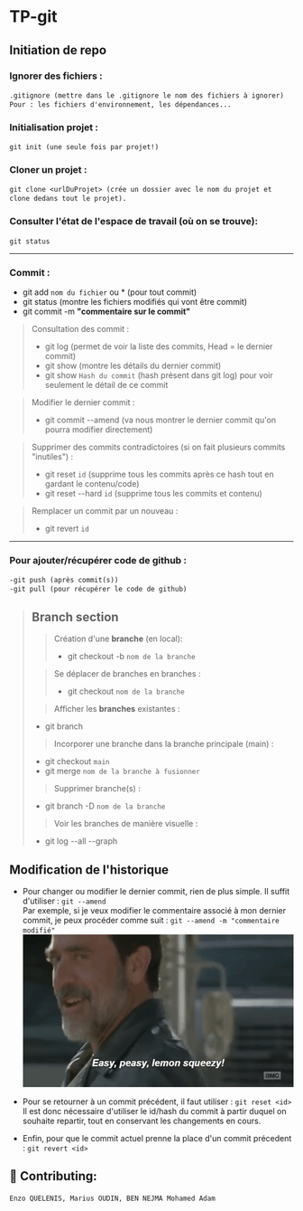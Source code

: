 # TP-git
## Initiation de repo
### Ignorer des fichiers :
    .gitignore (mettre dans le .gitignore le nom des fichiers à ignorer)
    Pour : les fichiers d'environnement, les dépendances...

### Initialisation projet : 
    git init (une seule fois par projet!)

### Cloner un projet :
    git clone <urlDuProjet> (crée un dossier avec le nom du projet et clone dedans tout le projet).
### Consulter l'état de l'espace de travail (où on se trouve):
    git status

---
### Commit :
- git add `nom du fichier` ou  * (pour tout commit)
- git status (montre les fichiers modifiés qui vont être commit)
- git commit -m **"commentaire sur le commit"**

> Consultation des commit : 
>- git log (permet de voir la liste des commits, Head = le dernier commit)
>- git show (montre les détails du dernier commit)
>- git show `Hash du commit` (hash présent dans git log) pour voir seulement le détail de ce commit 

> Modifier le dernier commit :
>- git commit --amend (va nous montrer le dernier commit qu'on pourra modifier directement)

> Supprimer des commits contradictoires (si on fait plusieurs commits "inutiles") :
>- git reset `id` (supprime tous les commits après ce hash tout en gardant le contenu/code)
>- git reset --hard `id` (supprime tous les commits et contenu)

> Remplacer un commit par un nouveau :
>- git revert `id`

---

### Pour ajouter/récupérer code de github :
    -git push (après commit(s))
    -git pull (pour récupérer le code de github)

>## **Branch section** 
>
>> Création d'une **branche** (en local):
>>- git checkout -b `nom de la branche`
>>
>
>> Se déplacer de branches en branches :
>>- git checkout `nom de la branche` 
>    
>> Afficher les **branches** existantes : 
>- git branch 
>    
>> Incorporer une branche dans la branche principale (main) : 
>- git checkout `main` 
>- git merge `nom de la branche à fusionner`
>
>> Supprimer branche(s) :
>- git branch -D  `nom de la branche`
>
>> Voir les branches de manière visuelle :
>- git log --all --graph

## Modification de l'historique
- Pour changer ou modifier le dernier commit, rien de plus simple. Il suffit d'utiliser : `git --amend`  
Par exemple, si je veux modifier le commentaire associé à mon dernier commit, je peux procéder comme suit : `git --amend -m "commentaire modifié"`  
![ alt text](https://github.com/KirahhY/TP-git/blob/main/giphy.gif?raw=true)

- Pour se retourner à un commit précédent, il faut utiliser : `git reset <id>`  
Il est donc nécessaire d'utiliser le id/hash du commit à partir duquel on souhaite repartir, tout en conservant les changements en cours.

- Enfin, pour que le commit actuel prenne la place d'un commit précedent : `git revert <id>`

## 🤝 Contributing:
    Enzo QUELENIS, Marius OUDIN, BEN NEJMA Mohamed Adam

